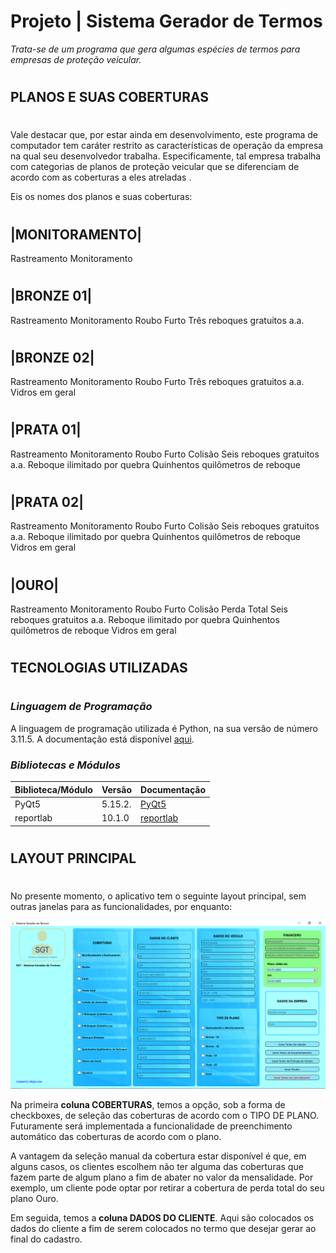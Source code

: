 # Projeto | Sistema Gerador de Termos

*Trata-se de um programa que gera algumas espécies de termos para empresas de proteção veicular.* 
#
## PLANOS E SUAS COBERTURAS
#

Vale destacar que, por estar ainda em desenvolvimento, este programa de computador tem caráter restrito as características de operação da empresa na qual seu desenvolvedor trabalha. Especificamente, tal empresa trabalha com categorias de planos de proteção veicular que se diferenciam de acordo com as coberturas a eles atreladas . 

Eis os nomes dos planos e suas coberturas:

#
|MONITORAMENTO|   
-------------- 
Rastreamento
Monitoramento
#
|BRONZE 01|   
-------------- 
Rastreamento
Monitoramento
Roubo
Furto
Três reboques gratuitos a.a.
#
|BRONZE 02|   
-------------- 
Rastreamento
Monitoramento
Roubo
Furto
Três reboques gratuitos a.a.
Vidros em geral
#
|PRATA 01|   
-------------- 
Rastreamento
Monitoramento
Roubo
Furto
Colisão
Seis reboques gratuitos a.a.
Reboque ilimitado por quebra
Quinhentos quilômetros de reboque
#
|PRATA 02|   
-------------- 
Rastreamento
Monitoramento
Roubo
Furto
Colisão
Seis reboques gratuitos a.a.
Reboque ilimitado por quebra
Quinhentos quilômetros de reboque
Vidros em geral

#
|OURO|    
-------------- 
Rastreamento
Monitoramento
Roubo
Furto
Colisão
Perda Total
Seis reboques gratuitos a.a.
Reboque ilimitado por quebra
Quinhentos quilômetros de reboque
Vidros em geral
#
## TECNOLOGIAS UTILIZADAS
#
### _Linguagem de Programação_

A linguagem de programação utilizada é Python, na sua versão de número 3.11.5. A documentação está disponível [aqui](https://docs.python.org/3.11/).

### _Bibliotecas e Módulos_


| Biblioteca/Módulo | Versão | Documentação|
--------------------|--------|-------------|
PyQt5               | 5.15.2.|[PyQt5](https://doc.qt.io/qt-5.15/)
reportlab           |10.1.0  |[reportlab](https://docs.reportlab.com/)

#
## LAYOUT PRINCIPAL
#
No presente momento, o aplicativo tem o seguinte layout principal, sem outras janelas para as funcionalidades, por enquanto:

![](./layout-sgt.png)

Na primeira **coluna COBERTURAS**, temos a opção, sob a forma de checkboxes, de seleção das coberturas de acordo com o TIPO DE PLANO. Futuramente será implementada a funcionalidade de preenchimento automático das coberturas de acordo com o plano.

A vantagem da seleção manual da cobertura estar disponível é que, em alguns casos, os clientes escolhem não ter alguma das coberturas que fazem parte de algum plano a fim de abater no valor da mensalidade. Por exemplo, um cliente pode optar por retirar a cobertura de perda total do seu plano Ouro.

Em seguida, temos a **coluna DADOS DO CLIENTE**. Aqui são colocados os dados do cliente  a fim de serem colocados no termo que desejar gerar ao final do cadastro.